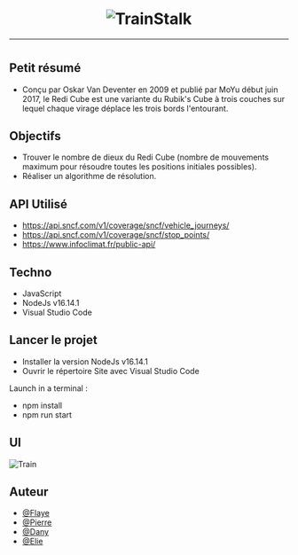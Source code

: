 <h1 align="center">
  <img src="./Assets/header.jpg" alt="TrainStalk" />
</h1>

---

# 

## Petit résumé

- Conçu par Oskar Van Deventer en 2009 et publié par MoYu début juin 2017, le Redi Cube est une variante du Rubik's Cube à trois couches sur lequel chaque virage déplace les trois bords l'entourant.

## Objectifs

- Trouver le nombre de dieux du Redi Cube (nombre de mouvements maximum pour résoudre toutes les positions initiales possibles).
- Réaliser un algorithme de résolution.

## API Utilisé

- https://api.sncf.com/v1/coverage/sncf/vehicle_journeys/
- https://api.sncf.com/v1/coverage/sncf/stop_points/
- https://www.infoclimat.fr/public-api/

## Techno

- JavaScript
- NodeJs v16.14.1
- Visual Studio Code

## Lancer le projet

- Installer la version NodeJs v16.14.1
- Ouvrir le répertoire Site avec Visual Studio Code

Launch in a terminal :
- npm install
- npm run start

## UI
<img src="./Assets/demo.png" alt="Train" />

## Auteur

- [@Flaye](https://github.com/owen974)
- [@Pierre](https://github.com/Pierre-Portfolio)
- [@Dany](https://github.com/OeTroV)
- [@Elie](https://github.com/OeTroV)